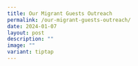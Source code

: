 ```yaml
---
title: Our Migrant Guests Outreach
permalink: /our-migrant-guests-outreach/
date: 2024-01-07
layout: post
description: ""
image: ""
variant: tiptap
---
```


